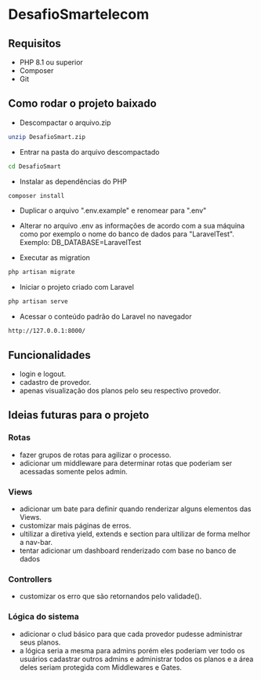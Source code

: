# DesafioSmartelecom
## Requisitos

* PHP 8.1 ou superior
* Composer
* Git

## Como rodar o projeto baixado
- Descompactar o arquivo.zip
```bash
unzip DesafioSmart.zip
```

- Entrar na pasta do arquivo descompactado 
```bash
cd DesafioSmart
```

- Instalar as dependências do PHP
```bash
composer install
```

- Duplicar o arquivo ".env.example" e renomear para ".env"
- Alterar no arquivo .env as informações de acordo com a sua máquina como por exemplo o nome do banco de dados para "LaravelTest". Exemplo: DB_DATABASE=LaravelTest


- Executar as migration
```bash
php artisan migrate
```

- Iniciar o projeto criado com Laravel
```bash
php artisan serve
```

- Acessar o conteúdo padrão do Laravel no navegador
```
http://127.0.0.1:8000/
```

## Funcionalidades
- login e logout.<!-- rota showLogin, login e logout -->
- cadastro de provedor.<!-- rota cadastar -->
- apenas visualização dos planos pelo seu respectivo provedor.<!-- rota tabela -->

## Ideias futuras para o projeto
### Rotas 
- fazer grupos de rotas para agilizar o processo.
- adicionar um middleware para determinar rotas que poderiam ser acessadas somente pelos admin.

### Views
- adicionar um bate para definir quando renderizar alguns elementos das Views.
- customizar mais páginas de erros.
- ultilizar a diretiva yield, extends e section para ultilizar de forma melhor a nav-bar.
- tentar adicionar um dashboard renderizado com base no banco de dados

### Controllers
- customizar os erro que são retornandos pelo validade().

### Lógica do sistema
- adicionar o clud básico para que cada provedor pudesse administrar seus planos.
- a lógica seria a mesma para admins porém eles poderiam ver todo os usuários cadastrar outros admins e administrar todos os planos e a área deles seriam protegida com Middlewares e Gates.